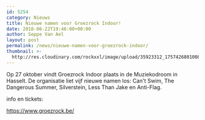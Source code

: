 ```yaml
---
id: 5254
category: Nieuws
title: Nieuwe namen voor Groezrock Indoor!
date: 2018-06-22T19:46:00+00:00
author: Seppe Van Ael
layout: post
permalink: /news/nieuwe-namen-voor-groezrock-indoor/
thumbnail: >-
  http://res.cloudinary.com/rockxxl/image/upload/35923312_1757426801008801_1546989972400111616_n.jpg
---
```

Op 27 oktober vindt Groezrock Indoor plaats in de Muziekodroom in Hasselt. De organisatie liet vijf nieuwe namen los: Can't Swim, The Dangerous Summer, Silverstein, Less Than Jake en Anti-Flag.

info en tickets:

<https://www.groezrock.be/>